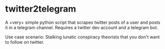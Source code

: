 # twitter2telegram
A +very+ simple python script that scrapes twitter posts of a user and posts it in a telegram channel.
Requires a twitter dev account and a telegram bot.

Use case scenario: Stalking lunatic conspiracy theorists that you don't want to follow on twitter.


